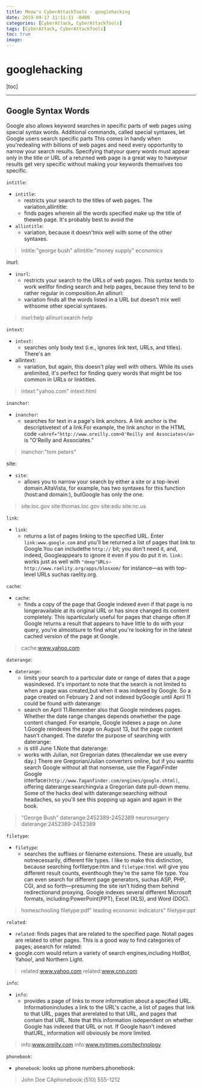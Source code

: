 ```yaml
---
title: Meow's CyberAttackTools - googlehacking
date: 2019-09-17 11:11:11 -0400
categories: [CyberAttack, CyberAttackTools]
tags: [CyberAttack, CyberAttackTools]
toc: true
image:
---
```


# googlehacking

[toc]

---

## Google Syntax Words

Google also allows keyword searches in specific parts of web pages using special syntax words. Additional commands, called special syntaxes, let Google users search specific parts This comes in handy when you'redealing with billions of web pages and need every opportunity to narrow your search results. Specifying thatyour query words must appear only in the title or URL of a returned web page is a great way to haveyour results get very specific without making your keywords themselves too specific.

`intitle`:
- `intitle`:
  - restricts your search to the titles of web pages. The variation,allintitle:
  - finds pages wherein all the words specified make up the title of theweb page. It's probably best to avoid the 
- `allintitle`:
  - variation, because it doesn'tmix well with some of the other syntaxes.
  
> intitle:"george bush"
> allintitle:"money supply" economics

inurl:
- `inurl`:
  - restricts your search to the URLs of web pages. This syntax tends to work wellfor finding search and help pages, because they tend to be rather regular in composition.An allinurl:
  - variation finds all the words listed in a URL but doesn't mix well withsome other special syntaxes.

> inurl:help
> allinurl:search help

`intext`:
- `intext`:
  - searches only body text (i.e., ignores link text, URLs, and titles). There's an
- allintext:
  - variation, but again, this doesn't play well with others. While its uses arelimited, it's perfect for finding query words that might be too common in URLs or linktitles.

> intext:"yahoo.com"
> intext:html

`inanchor`:
- `inanchor`:
  - searches for text in a page's link anchors. A link anchor is the descriptivetext of a link.For example, the link anchor in the HTML code `<ahref="http://www.oreilly.com>O'Reilly and Associates</a>` is "O'Reilly and Associates."

> inanchor:"tom peters"

site:
- `site`:
  - allows you to narrow your search by either a site or a top-level domain.AltaVista, for example, has two syntaxes for this function (host:and domain:), butGoogle has only the one.

> site:loc.gov
> site:thomas.loc.gov
> site:edu
> site:nc.us

`link`:
- `link`:
  - returns a list of pages linking to the specified URL. Enter `link:www.google.com` and you'll be returned a list of pages that link to Google.You can includethe `http://` bit; you don't need it, and, indeed, Googleappears to ignore it even if you do put it in. `link:` works just as well with `"deep"URLs—http://www.raelity.org/apps/blosxom/` for instance—as with top-level URLs suchas raelity.org.

`cache`:
- `cache`:
  - finds a copy of the page that Google indexed even if that page is no longeravailable at its original URL or has since changed its content completely. This isparticularly useful for pages that change often.If Google returns a result that appears to have little to do with your query, you're almostsure to find what you're looking for in the latest cached version of the page at Google.

> cache:www.yahoo.com

`daterange`:
- `daterange`:
  - limits your search to a particular date or range of dates that a page wasindexed. It's important to note that the search is not limited to when a page was created,but when it was indexed by Google. So a page created on February 2 and not indexed byGoogle until April 11 could be found with daterange:
  - search on April 11.Remember also that Google reindexes pages. Whether the date range changes depends onwhether the page content changed. For example, Google indexes a page on June 1.Google reindexes the page on August 13, but the page content hasn't changed. The datefor the purpose of searching with daterange:
  - is still June 1.Note that daterange:
  - works with Julian, not Gregorian dates (thecalendar we use every day.) There are Gregorian/Julian converters online, but if you wantto search Google without all that nonsense, use the FaganFinder Google interface`(http://www.faganfinder.com/engines/google.shtml)`, offering daterange:searchingvia a Gregorian date pull-down menu. Some of the hacks deal with daterange:searching without headaches, so you'll see this popping up again and again in the book.

> "George Bush" daterange:2452389-2452389
> neurosurgery daterange:2452389-2452389


`filetype`:
- `filetype`:
  - searches the suffixes or filename extensions. These are usually, but notnecessarily, different file types. I like to make this distinction, because searching forfiletype:htm and `filetype:html` will give you different result counts, eventhough they're the same file type. You can even search for different page generators, suchas ASP, PHP, CGI, and so forth—presuming the site isn't hiding them behind redirectionand proxying. Google indexes several different Microsoft formats, including:PowerPoint(PPT), Excel (XLS), and Word (DOC).

> homeschooling filetype:pdf"
> leading economic indicators"  filetype:ppt


`related`:
- `related`: finds pages that are related to the specified page. Notall pages are related to other pages. This is a good way to find categories of pages; asearch for related:
- google.com would return a variety of search engines,including HotBot, Yahoo!, and Northern Light.

> related:www.yahoo.com
> related:www.cnn.com


`info`:
- `info`:
  - provides a page of links to more information about a specified URL. Informationincludes a link to the URL's cache, a list of pages that link to that URL, pages that arerelated to that URL, and pages that contain that URL. Note that this information isdependent on whether Google has indexed that URL or not. If Google hasn't indexed thatURL, information will obviously be more limited.

> info:www.oreilly.com
> info:www.nytimes.com/technology

`phonebook`:
- `phonebook`: looks up phone numbers.phonebook:

> John Doe CAphonebook:(510) 555-1212